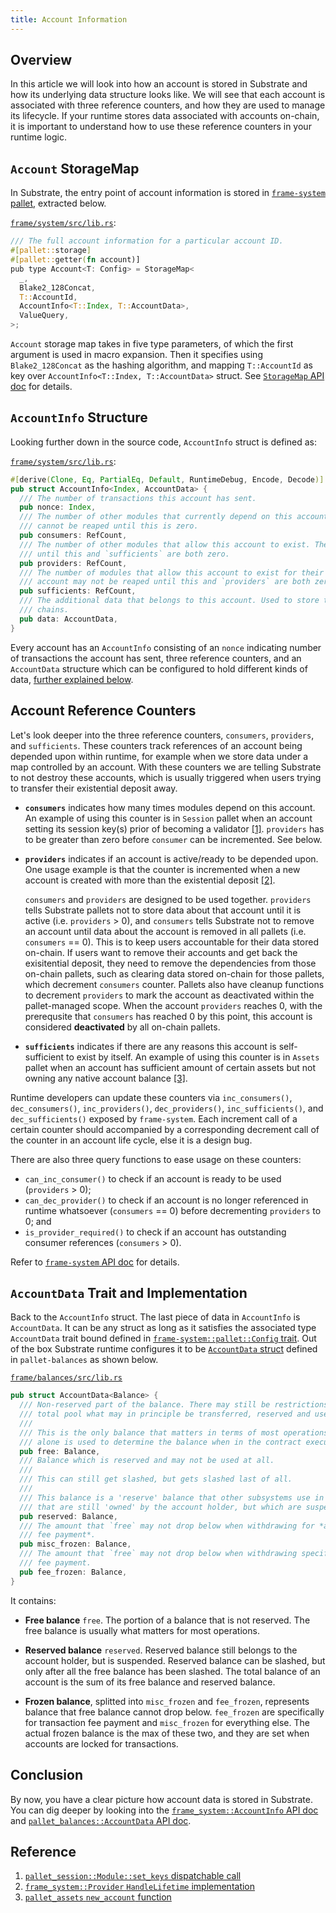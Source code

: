 ```yaml
---
title: Account Information
---
```


## Overview

In this article we will look into how an account is stored in Substrate and how its underlying data
structure looks like. We will see that each account is associated with three reference counters, and
how they are used to manage its lifecycle. If your runtime stores data associated with accounts
on-chain, it is important to understand how to use these reference counters in your runtime logic.

## `Account` StorageMap

In Substrate, the entry point of account information is stored in
[`frame-system` pallet](https://substrate.dev/rustdocs/v3.0.0-monthly-2021-05/frame_system),
extracted below.

[`frame/system/src/lib.rs`](https://substrate.dev/rustdocs/v3.0.0-monthly-2021-05/src/frame_system/lib.rs.html#530):

```rust
/// The full account information for a particular account ID.
#[pallet::storage]
#[pallet::getter(fn account)]
pub type Account<T: Config> = StorageMap<
  _,
  Blake2_128Concat,
  T::AccountId,
  AccountInfo<T::Index, T::AccountData>,
  ValueQuery,
>;
```

`Account` storage map takes in five type parameters, of which the first argument is used in macro
expansion. Then it specifies using `Blake2_128Concat` as the hashing algorithm, and mapping
`T::AccountId` as key over `AccountInfo<T::Index, T::AccountData>` struct. See
[`StorageMap` API doc](https://substrate.dev/rustdocs/v3.0.0-monthly-2021-05/frame_support/storage/types/struct.StorageMap.html#impl)
for details.

## `AccountInfo` Structure

Looking further down in the source code, `AccountInfo` struct is defined as:

[`frame/system/src/lib.rs`](https://substrate.dev/rustdocs/v3.0.0-monthly-2021-05/src/frame_system/lib.rs.html#788-803):

```rust
#[derive(Clone, Eq, PartialEq, Default, RuntimeDebug, Encode, Decode)]
pub struct AccountInfo<Index, AccountData> {
  /// The number of transactions this account has sent.
  pub nonce: Index,
  /// The number of other modules that currently depend on this account's existence. The account
  /// cannot be reaped until this is zero.
  pub consumers: RefCount,
  /// The number of other modules that allow this account to exist. The account may not be reaped
  /// until this and `sufficients` are both zero.
  pub providers: RefCount,
  /// The number of modules that allow this account to exist for their own purposes only. The
  /// account may not be reaped until this and `providers` are both zero.
  pub sufficients: RefCount,
  /// The additional data that belongs to this account. Used to store the balance(s) in a lot of
  /// chains.
  pub data: AccountData,
}
```

Every account has an `AccountInfo` consisting of an `nonce` indicating number of transactions the
account has sent, three reference counters, and an `AccountData` structure which can be configured
to hold different kinds of data, [further explained below](#accountdata-trait-and-implementation).

## Account Reference Counters

Let's look deeper into the three reference counters, `consumers`, `providers`, and `sufficients`.
These counters track references of an account being depended upon within runtime, for example when
we store data under a map controlled by an account. With these counters we are telling Substrate to
not destroy these accounts, which is usually triggered when users trying to transfer their
existential deposit away.

- **`consumers`** indicates how many times modules depend on this account. An example of using this
counter is in `Session` pallet when an account setting its session key(s) prior of becoming a
validator [[1]](#ref-session-set-keys). `providers` has to be greater than zero before `consumer`
can be incremented. See below.

- **`providers`** indicates if an account is active/ready to be depended upon. One usage example
is that the counter is incremented when a new account is created with more than the existential
deposit [[2]](#ref-system-created).

  `consumers` and `providers` are designed to be used together. `providers` tells Substrate pallets
  not to store data about that account until it is active (i.e. `providers` > 0), and `consumers`
  tells Substrate not to remove an account until data about the account is removed in all pallets
  (i.e. `consumers` == 0). This is to keep users accountable for their data stored on-chain. If
  users want to remove their accounts and get back the exisitential deposit, they need to remove
  the dependencies from those on-chain pallets, such as clearing data stored on-chain for those
  pallets, which decrement `consumers` counter. Pallets also have cleanup functions to decrement
  `providers` to mark the account as deactivated within the pallet-managed scope. When the account
  `providers` reaches 0, with the prerequsite that `consumers` has reached 0 by this point, this
  account is considered **deactivated** by all on-chain pallets.

- **`sufficients`** indicates if there are any reasons this account is self-sufficient to exist by
itself. An example of using this counter is in `Assets` pallet when an account has sufficient amount
of certain assets but not owning any native account balance [[3]](#ref-assets-new-account).

Runtime developers can update these counters via `inc_consumers()`, `dec_consumers()`,
`inc_providers()`, `dec_providers()`, `inc_sufficients()`, and `dec_sufficients()` exposed by
`frame-system`. Each increment call of a certain counter should accompanied by a corresponding decrement call of the counter in an account life cycle, else it is a design bug.

There are also three query functions to ease usage on these counters:

- `can_inc_consumer()` to check if an account is ready to be used (`providers` > 0);
- `can_dec_provider()` to check if an account is no longer referenced in runtime whatsoever
(`consumers` == 0) before decrementing `providers` to 0; and
- `is_provider_required()` to check if an account has outstanding consumer references
(`consumers` > 0).

Refer to [`frame-system` API doc](https://substrate.dev/rustdocs/v3.0.0-monthly-2021-05/frame_system/pallet/struct.Pallet.html#impl-11)
for details.

## `AccountData` Trait and Implementation

Back to the `AccountInfo` struct. The last piece of data in `AccountInfo` is `AccountData`. It can be any struct as long as it satisfies the associated type `AccountData` trait bound defined in [`frame-system::pallet::Config` trait](https://substrate.dev/rustdocs/v3.0.0-monthly-2021-05/frame_system/pallet/trait.Config.html#associatedtype.AccountData). Out of the box Substrate runtime configures it to be [`AccountData` struct](https://substrate.dev/rustdocs/v3.0.0-monthly-2021-05/pallet_balances/struct.AccountData.html) defined in `pallet-balances` as shown below.

[`frame/balances/src/lib.rs`](https://substrate.dev/rustdocs/v3.0.0-monthly-2021-05/src/pallet_balances/lib.rs.html#566-586)

```rust
pub struct AccountData<Balance> {
  /// Non-reserved part of the balance. There may still be restrictions on this, but it is the
  /// total pool what may in principle be transferred, reserved and used for tipping.
  ///
  /// This is the only balance that matters in terms of most operations on tokens. It
  /// alone is used to determine the balance when in the contract execution environment.
  pub free: Balance,
  /// Balance which is reserved and may not be used at all.
  ///
  /// This can still get slashed, but gets slashed last of all.
  ///
  /// This balance is a 'reserve' balance that other subsystems use in order to set aside tokens
  /// that are still 'owned' by the account holder, but which are suspendable.
  pub reserved: Balance,
  /// The amount that `free` may not drop below when withdrawing for *anything except transaction
  /// fee payment*.
  pub misc_frozen: Balance,
  /// The amount that `free` may not drop below when withdrawing specifically for transaction
  /// fee payment.
  pub fee_frozen: Balance,
}
```

It contains:

- **Free balance** `free`. The portion of a balance that is not reserved. The free balance is
usually what matters for most operations.

- **Reserved balance** `reserved`. Reserved balance still belongs to the account holder, but is
suspended. Reserved balance can be slashed, but only after all the free balance has been slashed.
The total balance of an account is the sum of its free balance and reserved balance.

- **Frozen balance**, splitted into `misc_frozen` and `fee_frozen`, represents balance that free
balance cannot drop below. `fee_frozen` are specifically for transaction fee payment and
`misc_frozen` for everything else. The actual frozen balance is the max of these two, and they are
set when accounts are locked for transactions.

## Conclusion

By now, you have a clear picture how account data is stored in Substrate. You can dig deeper by
looking into the [`frame_system::AccountInfo` API doc](https://substrate.dev/rustdocs/v3.0.0-monthly-2021-05/frame_system/struct.AccountInfo.html)
and [`pallet_balances::AccountData` API doc](https://substrate.dev/rustdocs/v3.0.0-monthly-2021-05/pallet_balances/struct.AccountData.html).

## Reference

1. <span id="ref-session-set-keys"></span>[`pallet_session::Module::set_keys` dispatchable call](https://substrate.dev/rustdocs/v3.0.0-monthly-2021-05/src/pallet_session/lib.rs.html#508-571)
2. <span id="ref-system-created"></span>[`frame_system::Provider` `HandleLifetime` implementation](https://substrate.dev/rustdocs/v3.0.0-monthly-2021-05/src/frame_system/lib.rs.html#1549-1561)
3. <span id="ref-assets-new-account"></span>[`pallet_assets` `new_account` function](https://substrate.dev/rustdocs/v3.0.0-monthly-2021-05/src/pallet_assets/functions.rs.html#46-61)
